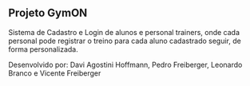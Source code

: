 ## Projeto GymON 

Sistema de Cadastro e Login de alunos e personal trainers, onde cada personal pode registrar o treino para cada aluno cadastrado seguir, de forma personalizada.

Desenvolvido por: Davi Agostini Hoffmann, Pedro Freiberger, Leonardo Branco e Vicente Freiberger
